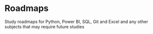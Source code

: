 # Roadmaps
Study roadmaps for Python, Power BI, SQL, Git and Excel and any other subjects that may require future studies
